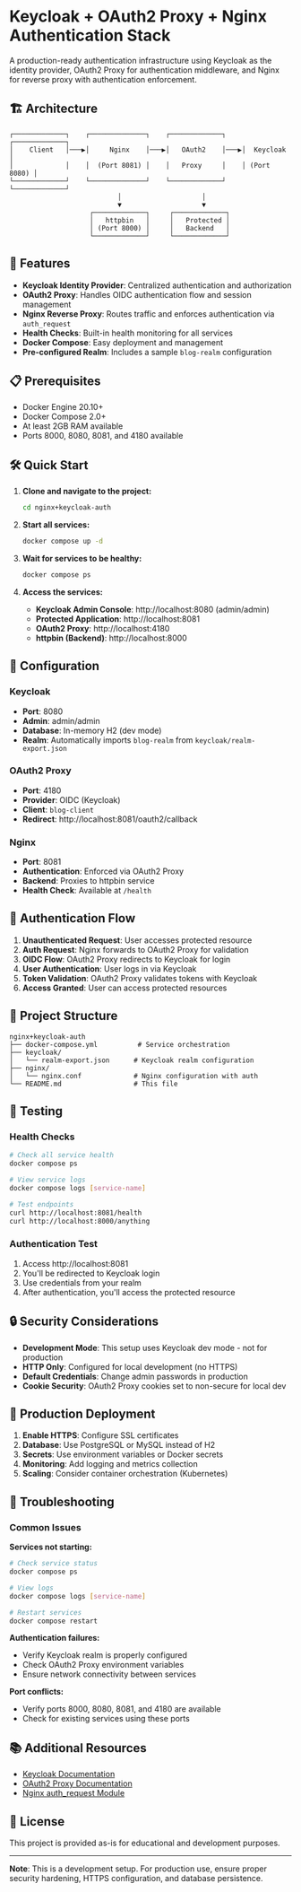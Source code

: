 # Keycloak + OAuth2 Proxy + Nginx Authentication Stack

A production-ready authentication infrastructure using Keycloak as the identity provider, OAuth2 Proxy for authentication middleware, and Nginx for reverse proxy with authentication enforcement.

## 🏗️ Architecture

```plaintext
┌─────────────┐    ┌──────────────┐    ┌─────────────┐    ┌─────────────┐
│    Client   │───▶│     Nginx    │───▶│   OAuth2    │───▶│  Keycloak   │
│             │    │  (Port 8081) │    │   Proxy     │    │ (Port 8080) │
└─────────────┘    └──────────────┘    └─────────────┘    └─────────────┘
                           │                    │
                           ▼                    ▼
                    ┌─────────────┐     ┌─────────────┐
                    │   httpbin   │     │   Protected │
                    │ (Port 8000) │     │   Backend   │
                    └─────────────┘     └─────────────┘
```

## 🚀 Features

- **Keycloak Identity Provider**: Centralized authentication and authorization
- **OAuth2 Proxy**: Handles OIDC authentication flow and session management
- **Nginx Reverse Proxy**: Routes traffic and enforces authentication via `auth_request`
- **Health Checks**: Built-in health monitoring for all services
- **Docker Compose**: Easy deployment and management
- **Pre-configured Realm**: Includes a sample `blog-realm` configuration

## 📋 Prerequisites

- Docker Engine 20.10+
- Docker Compose 2.0+
- At least 2GB RAM available
- Ports 8000, 8080, 8081, and 4180 available

## 🛠️ Quick Start

1. **Clone and navigate to the project:**

   ```bash
   cd nginx+keycloak-auth
   ```

2. **Start all services:**

   ```bash
   docker compose up -d
   ```

3. **Wait for services to be healthy:**

   ```bash
   docker compose ps
   ```

4. **Access the services:**
   - **Keycloak Admin Console**: http://localhost:8080 (admin/admin)
   - **Protected Application**: http://localhost:8081
   - **OAuth2 Proxy**: http://localhost:4180
   - **httpbin (Backend)**: http://localhost:8000

## 🔧 Configuration

### Keycloak

- **Port**: 8080
- **Admin**: admin/admin
- **Database**: In-memory H2 (dev mode)
- **Realm**: Automatically imports `blog-realm` from `keycloak/realm-export.json`

### OAuth2 Proxy

- **Port**: 4180
- **Provider**: OIDC (Keycloak)
- **Client**: `blog-client`
- **Redirect**: http://localhost:8081/oauth2/callback

### Nginx

- **Port**: 8081
- **Authentication**: Enforced via OAuth2 Proxy
- **Backend**: Proxies to httpbin service
- **Health Check**: Available at `/health`

## 🔐 Authentication Flow

1. **Unauthenticated Request**: User accesses protected resource
2. **Auth Request**: Nginx forwards to OAuth2 Proxy for validation
3. **OIDC Flow**: OAuth2 Proxy redirects to Keycloak for login
4. **User Authentication**: User logs in via Keycloak
5. **Token Validation**: OAuth2 Proxy validates tokens with Keycloak
6. **Access Granted**: User can access protected resources

## 📁 Project Structure

```plaintext
nginx+keycloak-auth
├── docker-compose.yml          # Service orchestration
├── keycloak/
│   └── realm-export.json      # Keycloak realm configuration
├── nginx/
│   └── nginx.conf             # Nginx configuration with auth
└── README.md                  # This file
```

## 🧪 Testing

### Health Checks

```bash
# Check all service health
docker compose ps

# View service logs
docker compose logs [service-name]

# Test endpoints
curl http://localhost:8081/health
curl http://localhost:8000/anything
```

### Authentication Test

1. Access http://localhost:8081
2. You'll be redirected to Keycloak login
3. Use credentials from your realm
4. After authentication, you'll access the protected resource

## 🔒 Security Considerations

- **Development Mode**: This setup uses Keycloak dev mode - not for production
- **HTTP Only**: Configured for local development (no HTTPS)
- **Default Credentials**: Change admin passwords in production
- **Cookie Security**: OAuth2 Proxy cookies set to non-secure for local dev

## 🚀 Production Deployment

1. **Enable HTTPS**: Configure SSL certificates
2. **Database**: Use PostgreSQL or MySQL instead of H2
3. **Secrets**: Use environment variables or Docker secrets
4. **Monitoring**: Add logging and metrics collection
5. **Scaling**: Consider container orchestration (Kubernetes)

## 🐛 Troubleshooting

### Common Issues

**Services not starting:**

```bash
# Check service status
docker compose ps

# View logs
docker compose logs [service-name]

# Restart services
docker compose restart
```

**Authentication failures:**

- Verify Keycloak realm is properly configured
- Check OAuth2 Proxy environment variables
- Ensure network connectivity between services

**Port conflicts:**

- Verify ports 8000, 8080, 8081, and 4180 are available
- Check for existing services using these ports

## 📚 Additional Resources

- [Keycloak Documentation](https://www.keycloak.org/documentation)
- [OAuth2 Proxy Documentation](https://oauth2-proxy.github.io/oauth2-proxy/)
- [Nginx auth_request Module](http://nginx.org/en/docs/http/ngx_http_auth_request_module.html)

## 📄 License

This project is provided as-is for educational and development purposes.

---

**Note**: This is a development setup. For production use, ensure proper security hardening, HTTPS configuration, and database persistence.
